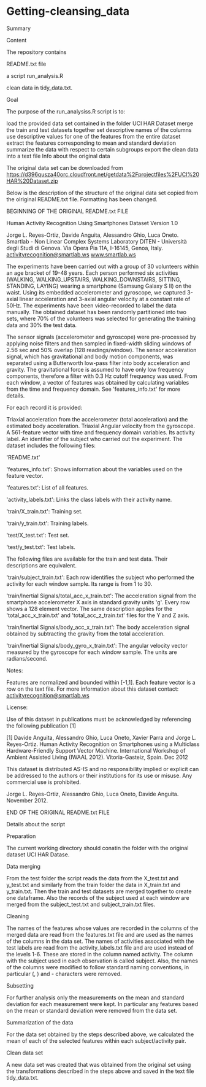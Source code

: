 # Getting-cleansing_data
Summary

Content

The repository contains

README.txt file

a script run_analysis.R

clean data in tidy_data.txt.

Goal

The purpose of the run_analysiss.R script is to:

load the provided data set contained in the folder UCI HAR Dataset
merge the train and test datasets together
set descriptive names of the columns
use descriptive values for one of the features
from the entire dataset extract the features corresponding to mean and standard deviation
summarize the data with respect to certain subgroups
export the clean data into a text file
Info about the original data

The original data set can be downloaded from https://d396qusza40orc.cloudfront.net/getdata%2Fprojectfiles%2FUCI%20HAR%20Dataset.zip

Below is the description of the structure of the original data set copied from the olriginal README.txt file. Formatting has been changed.

BEGINNING OF THE ORIGINAL README.txt FILE

Human Activity Recognition Using Smartphones Dataset Version 1.0

Jorge L. Reyes-Ortiz, Davide Anguita, Alessandro Ghio, Luca Oneto. Smartlab - Non Linear Complex Systems Laboratory DITEN - Università degli Studi di Genova. Via Opera Pia 11A, I-16145, Genoa, Italy. activityrecognition@smartlab.ws www.smartlab.ws

The experiments have been carried out with a group of 30 volunteers within an age bracket of 19-48 years. Each person performed six activities (WALKING, WALKING_UPSTAIRS, WALKING_DOWNSTAIRS, SITTING, STANDING, LAYING) wearing a smartphone (Samsung Galaxy S II) on the waist. Using its embedded accelerometer and gyroscope, we captured 3-axial linear acceleration and 3-axial angular velocity at a constant rate of 50Hz. The experiments have been video-recorded to label the data manually. The obtained dataset has been randomly partitioned into two sets, where 70% of the volunteers was selected for generating the training data and 30% the test data.

The sensor signals (accelerometer and gyroscope) were pre-processed by applying noise filters and then sampled in fixed-width sliding windows of 2.56 sec and 50% overlap (128 readings/window). The sensor acceleration signal, which has gravitational and body motion components, was separated using a Butterworth low-pass filter into body acceleration and gravity. The gravitational force is assumed to have only low frequency components, therefore a filter with 0.3 Hz cutoff frequency was used. From each window, a vector of features was obtained by calculating variables from the time and frequency domain. See 'features_info.txt' for more details.

For each record it is provided:

Triaxial acceleration from the accelerometer (total acceleration) and the estimated body acceleration.
Triaxial Angular velocity from the gyroscope.
A 561-feature vector with time and frequency domain variables.
Its activity label.
An identifier of the subject who carried out the experiment.
The dataset includes the following files:

'README.txt'

'features_info.txt': Shows information about the variables used on the feature vector.

'features.txt': List of all features.

'activity_labels.txt': Links the class labels with their activity name.

'train/X_train.txt': Training set.

'train/y_train.txt': Training labels.

'test/X_test.txt': Test set.

'test/y_test.txt': Test labels.

The following files are available for the train and test data. Their descriptions are equivalent.

'train/subject_train.txt': Each row identifies the subject who performed the activity for each window sample. Its range is from 1 to 30.

'train/Inertial Signals/total_acc_x_train.txt': The acceleration signal from the smartphone accelerometer X axis in standard gravity units 'g'. Every row shows a 128 element vector. The same description applies for the 'total_acc_x_train.txt' and 'total_acc_z_train.txt' files for the Y and Z axis.

'train/Inertial Signals/body_acc_x_train.txt': The body acceleration signal obtained by subtracting the gravity from the total acceleration.

'train/Inertial Signals/body_gyro_x_train.txt': The angular velocity vector measured by the gyroscope for each window sample. The units are radians/second.

Notes:

Features are normalized and bounded within [-1,1].
Each feature vector is a row on the text file.
For more information about this dataset contact: activityrecognition@smartlab.ws

License:

Use of this dataset in publications must be acknowledged by referencing the following publication [1]

[1] Davide Anguita, Alessandro Ghio, Luca Oneto, Xavier Parra and Jorge L. Reyes-Ortiz. Human Activity Recognition on Smartphones using a Multiclass Hardware-Friendly Support Vector Machine. International Workshop of Ambient Assisted Living (IWAAL 2012). Vitoria-Gasteiz, Spain. Dec 2012

This dataset is distributed AS-IS and no responsibility implied or explicit can be addressed to the authors or their institutions for its use or misuse. Any commercial use is prohibited.

Jorge L. Reyes-Ortiz, Alessandro Ghio, Luca Oneto, Davide Anguita. November 2012.

END OF THE ORIGINAL README.txt FILE

Details about the script

Preparation

The current working directory should conatin the folder with the original dataset UCI HAR Datase.

Data merging

From the test folder the script reads the data from the X_test.txt and y_test.txt and similarly from the train folder the data in X_train.txt and y_train.txt. Then the train and test datasets are merged together to create one dataframe. Also the records of the subject used at each window are merged from the subject_test.txt and subject_train.txt files.

Cleaning

The names of the features whose values are recorded in the columns of the merged data are read from the features.txt file and are used as the names of the columns in the data set. The names of activities associated with the test labels are read from the activity_labels.txt file and are used instead of the levels 1-6. These are stored in the column named activity. The column with the subject used in each observation is called subject. Also, the names of the columns were modified to follow standard naming conventions, in particular (, ) and - characters were removed.

Subsetting

For further analysis only the measurements on the mean and standard deviation for each measurement were kept. In particular any features based on the mean or standard deviation were removed from the data set.

Summarization of the data

For the data set obtained by the steps described above, we calculated the mean of each of the selected features within each subject/activity pair.

Clean data set

A new data set was created that was obtained from the original set using the transformations described in the steps above and saved in the text file tidy_data.txt.
